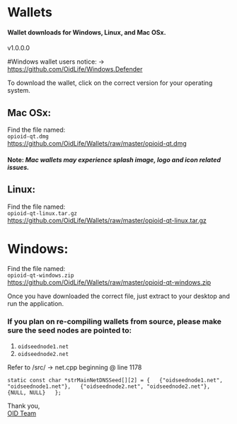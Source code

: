 # Wallets
#### Wallet downloads for Windows, Linux, and Mac OSx.

v1.0.0.0

#Windows wallet users notice:
-> https://github.com/OidLife/Windows.Defender

To download the wallet, click on the correct version for your operating system.

## Mac OSx:
Find the file named:  
```opioid-qt.dmg```  
https://github.com/OidLife/Wallets/raw/master/opioid-qt.dmg

#### Note: *Mac wallets may experience splash image, logo and icon related issues.*


## Linux:
Find the file named:  
```opioid-qt-linux.tar.gz```  
https://github.com/OidLife/Wallets/raw/master/opioid-qt-linux.tar.gz


# Windows:
Find the file named:  
```opioid-qt-windows.zip```  
https://github.com/OidLife/Wallets/raw/master/opioid-qt-windows.zip


Once you have downloaded the correct file, just extract to your desktop and run the application.

### If you plan on re-compiling wallets from source, please make sure the seed nodes are pointed to:
1) `oidseednode1.net`
2) `oidseednode2.net`

Refer to /src/ -> net.cpp beginning @ line 1178

``static const char *strMainNetDNSSeed[][2] = {  
    {"oidseednode1.net", "oidseednode1.net"},  
    {"oidseednode2.net", "oidseednode2.net"},  
    {NULL, NULL}  
};``

Thank you,  
[OID Team](https://oid.life/)
